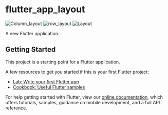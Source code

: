 # flutter_app_layout
![Column_layout](https://user-images.githubusercontent.com/67756820/133655402-ed2250b3-51ac-42a9-9ef6-4cc40f6dc979.PNG)
![row_layout](https://user-images.githubusercontent.com/67756820/133655407-73b7754c-1a9c-47a8-8e1d-5065ea17e2a5.PNG)
![Layout](https://user-images.githubusercontent.com/67756820/133655410-1085614a-ee1d-4e67-b48a-2d3dbff27b82.PNG)

A new Flutter application.

## Getting Started

This project is a starting point for a Flutter application.

A few resources to get you started if this is your first Flutter project:

- [Lab: Write your first Flutter app](https://flutter.dev/docs/get-started/codelab)
- [Cookbook: Useful Flutter samples](https://flutter.dev/docs/cookbook)

For help getting started with Flutter, view our
[online documentation](https://flutter.dev/docs), which offers tutorials,
samples, guidance on mobile development, and a full API reference.
